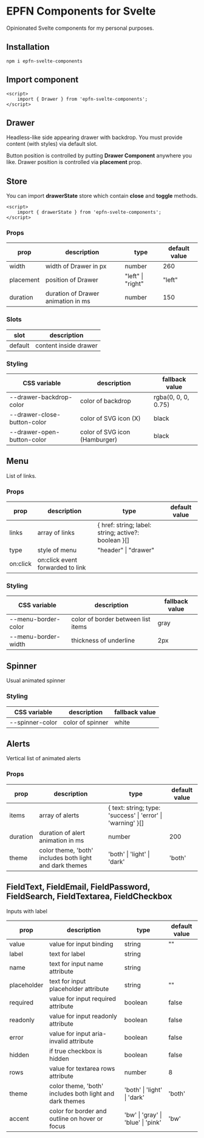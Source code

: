# EPFN Components for Svelte

Opinionated Svelte components for my personal purposes.

## Installation

```
npm i epfn-svelte-components
```

## Import component

```svelte
<script>
	import { Drawer } from 'epfn-svelte-components';
</script>
```

## Drawer

Headless-like side appearing drawer with backdrop. You must provide content (with styles) via default slot.

Button position is controlled by putting **Drawer Component** anywhere you like. Drawer position is controlled via **placement** prop.

## Store

You can import **drawerState** store which contain **close** and **toggle** methods.

```svelte
<script>
	import { drawerState } from 'epfn-svelte-components';
</script>
```

### Props

| prop      | description                        | type              | default value |
| --------- | ---------------------------------- | ----------------- | ------------- |
| width     | width of Drawer in px              | number            | 260           |
| placement | position of Drawer                 | "left" \| "right" | "left"        |
| duration  | duration of Drawer animation in ms | number            | 150           |

### Slots

| slot    | description           |
| ------- | --------------------- |
| default | content inside drawer |

### Styling

| CSS variable                | description                   | fallback value      |
| --------------------------- | ----------------------------- | ------------------- |
| --drawer-backdrop-color     | color of backdrop             | rgba(0, 0, 0, 0.75) |
| --drawer-close-button-color | color of SVG icon (X)         | black               |
| --drawer-open-button-color  | color of SVG icon (Hamburger) | black               |

## Menu

List of links.

### Props

| prop     | description                      | type                                                | default value |
| -------- | -------------------------------- | --------------------------------------------------- | ------------- |
| links    | array of links                   | { href: string; label: string; active?: boolean }[] |               |
| type     | style of menu                    | "header" \| "drawer"                                |               |
| on:click | on:click event forwarded to link |                                                     |               |

### Styling

| CSS variable        | description                        | fallback value |
| ------------------- | ---------------------------------- | -------------- |
| --menu-border-color | color of border between list items | gray           |
| --menu-border-width | thickness of underline             | 2px            |

## Spinner

Usual animated spinner

### Styling

| CSS variable    | description      | fallback value |
| --------------- | ---------------- | -------------- |
| --spinner-color | color of spinner | white          |

## Alerts

Vertical list of animated alerts

<!-- ![alerts screenshot](static/readme/alerts.png) -->

### Props

| prop     | description                                             | type                                                        | default value |
| -------- | ------------------------------------------------------- | ----------------------------------------------------------- | ------------- |
| items    | array of alerts                                         | { text: string; type: 'success' \| 'error' \| 'warning' }[] |               |
| duration | duration of alert animation in ms                       | number                                                      | 200           |
| theme    | color theme, 'both' includes both light and dark themes | 'both' \| 'light' \| 'dark'                                 | 'both'        |

## FieldText, FieldEmail, FieldPassword, FieldSearch, FieldTextarea, FieldCheckbox

Inputs with label

| prop        | description                                             | type                               | default value |
| ----------- | ------------------------------------------------------- | ---------------------------------- | ------------- |
| value       | value for input binding                                 | string                             | ""            |
| label       | text for label                                          | string                             |               |
| name        | text for input name attribute                           | string                             |               |
| placeholder | text for input placeholder attribute                    | string                             | ""            |
| required    | value for input required attribute                      | boolean                            | false         |
| readonly    | value for input readonly attribute                      | boolean                            | false         |
| error       | value for input aria-invalid attribute                  | boolean                            | false         |
| hidden      | if true checkbox is hidden                              | boolean                            | false         |
| rows        | value for textarea rows attribute                       | number                             | 8             |
| theme       | color theme, 'both' includes both light and dark themes | 'both' \| 'light' \| 'dark'        | 'both'        |
| accent      | color for border and outline on hover or focus          | 'bw' \| 'gray' \| 'blue' \| 'pink' | 'bw'          |
